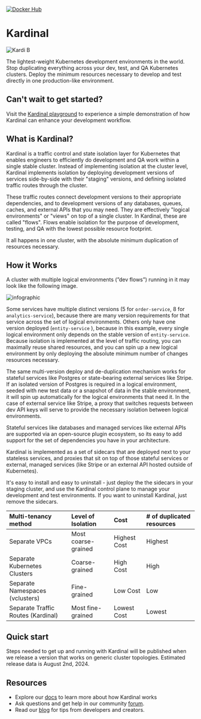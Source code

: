 [![Docker Hub](https://img.shields.io/badge/dockerhub-images-important.svg?logo=docker)](https://hub.docker.com/u/kurtosistech)

# Kardinal

![Kardi B](https://kardinal.dev/_next/static/media/kardinal-orange.65ea335b.png)

The lightest-weight Kubernetes development environments in the world. Stop duplicating everything across your dev, test, and QA Kubernetes clusters. Deploy the minimum resources necessary to develop and test directly in one production-like environment.

## Can't wait to get started?

Visit the [Kardinal playground](https://github.com/kurtosis-tech/kardinal-playground/) to experience a simple demonstration of how Kardinal can enhance your development workflow.

## What is Kardinal?

Kardinal is a traffic control and state isolation layer for Kubernetes that enables engineers to efficiently do development and QA work within a single stable cluster. Instead of implementing isolation at the cluster level, Kardinal implements isolation by deploying development versions of services side-by-side with their "staging" versions, and defining isolated traffic routes through the cluster.

These traffic routes connect development versions to their appropriate dependencies, and to development versions of any databases, queues, caches, and external APIs that you may need. They are effectively "logical environments" or "views" on top of a single cluster. In Kardinal, these are called "flows". Flows enable isolation for the purpose of development, testing, and QA with the lowest possible resource footprint.

It all happens in one cluster, with the absolute minimum duplication of resources necessary.

## How it Works

A cluster with multiple logical environments (”dev flows”) running in it may look like the following image. 

![infographic](https://github.com/user-attachments/assets/343a44bc-2119-4368-a338-f27dc2271d8f)

Some services have multiple distinct versions (5 for `order-service`, 8 for `analytics-service`), because there are many version requirements for that service across the set of logical environments. Others only have one version deployed (`entity-service` ), because in this example, every single logical environment only depends on the stable version of `entity-service`. Because isolation is implemented at the level of traffic routing, you can maximally reuse shared resources, and you can spin up a new logical environment by only deploying the absolute minimum number of changes resources necessary.

The same multi-version deploy and de-duplication mechanism works for stateful services like Postgres or state-bearing external services like Stripe. If an isolated version of Postgres is required in a logical environment, seeded with new test data or a snapshot of data in the stable environment, it will spin up automatically for the logical environments that need it. In the case of external service like Stripe, a proxy that switches requests between dev API keys will serve to provide the necessary isolation between logical environments.

Stateful services like databases and managed services like external APIs are supported via an open-source plugin ecosystem, so its easy to add support for the set of dependencies you have in your architecture.

Kardinal is implemented as a set of sidecars that are deployed next to your stateless services, and proxies that sit on top of those stateful services or external, managed services (like Stripe or an external API hosted outside of Kubernetes).

It's easy to install and easy to uninstall - just deploy the the sidecars in your staging cluster, and use the Kardinal control plane to manage your development and test environments. If you want to uninstall Kardinal, just remove the sidecars.

| Multi-tenancy method | Level of Isolation | Cost | # of duplicated resources |
| :--- | :--- | :--- | :--- |
| Separate VPCs | Most coarse-grained | Highest Cost | Highest |
| Separate Kubernetes Clusters | Coarse-grained | High Cost | High |
| Separate Namespaces (vclusters) | Fine-grained | Low Cost | Low |
| Separate Traffic Routes (Kardinal) | Most fine-grained | Lowest Cost | Lowest |

## Quick start

Steps needed to get up and running with Kardinal will be published when we release a version that works on generic cluster topologies. Estimated release data is August 2nd, 2024.

## Resources

- Explore our [docs](https://kardinal.dev) to learn more about how Kardinal works
- Ask questions and get help in our community [forum](https://discuss.kardinal.dev).
- Read our [blog](https://blog.kardinal.dev/) for tips from developers and creators.
